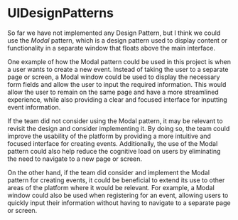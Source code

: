 # UIDesignPatterns
So far we have not implemented any Design Pattern, but I think we could use the _Modal_ pattern, which is a design pattern used to display content or functionality in a separate window that floats above the main interface.

One example of how the Modal pattern could be used in this project is when a user wants to create a new event. Instead of taking the user to a separate page or screen, a Modal window could be used to display the necessary form fields and allow the user to input the required information. This would allow the user to remain on the same page and have a more streamlined experience, while also providing a clear and focused interface for inputting event information.

If the team did not consider using the Modal pattern, it may be relevant to revisit the design and consider implementing it. By doing so, the team could improve the usability of the platform by providing a more intuitive and focused interface for creating events. Additionally, the use of the Modal pattern could also help reduce the cognitive load on users by eliminating the need to navigate to a new page or screen.

On the other hand, if the team did consider and implement the Modal pattern for creating events, it could be beneficial to extend its use to other areas of the platform where it would be relevant. For example, a Modal window could also be used when registering for an event, allowing users to quickly input their information without having to navigate to a separate page or screen.